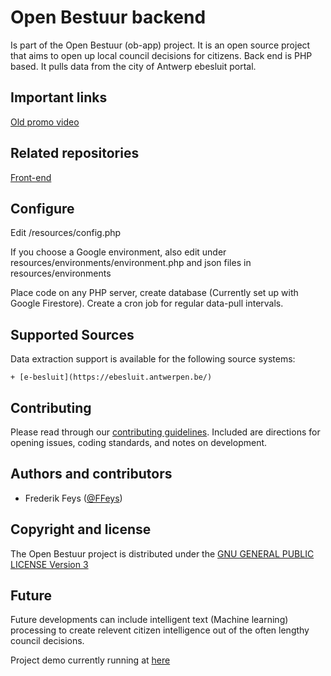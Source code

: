 # Open Bestuur backend

Is part of the Open Bestuur (ob-app) project. It is an open source project that aims to open up local council decisions for citizens. Back end is PHP based. It pulls data from the city of Antwerp ebesluit portal. 

## Important links

[Old promo video](https://www.youtube.com/watch?v=HktyXjdLedI)

## Related repositories

[Front-end](https://github.com/freddiefish/ob-app)

## Configure 

Edit /resources/config.php

If you choose a Google environment, also edit under resources/environments/environment.php and json files in resources/environments

Place code on any PHP server, create database (Currently set up with Google Firestore).  Create a cron job for regular data-pull intervals.

## Supported Sources

Data extraction support is available for the following source systems:

    + [e-besluit](https://ebesluit.antwerpen.be/)

## Contributing

Please read through our [contributing guidelines](https://github.com/freddiefish/ob-app-back/blob/master/CONTRIBUTING.md). Included are directions for opening issues, coding standards, and notes on development.

## Authors and contributors

 + Frederik Feys ([@FFeys](https://twitter.com/ffeys))

## Copyright and license

The Open Bestuur project is distributed under the [GNU GENERAL PUBLIC LICENSE Version 3](https://opensource.org/licenses/GPL-3.0)

## Future

Future developments can include intelligent text (Machine learning) processing to create relevent citizen intelligence out of the often lengthy council decisions. 

Project demo currently running at [here](https://ob-app-db2b6.firebaseapp.com)